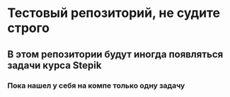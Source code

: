# Тестовый репозиторий, не судите строго
## В этом репозитории будут иногда появляться задачи курса Stepik
### Пока нашел у себя на компе только одну задачу